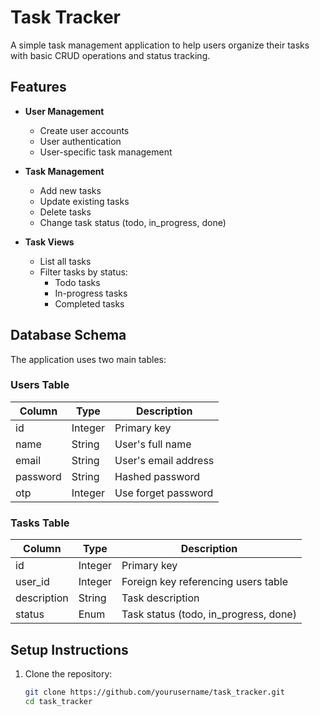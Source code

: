 # Task Tracker

A simple task management application to help users organize their tasks with basic CRUD operations and status tracking.

## Features

- **User Management**
  - Create user accounts
  - User authentication
  - User-specific task management

- **Task Management**
  - Add new tasks
  - Update existing tasks
  - Delete tasks
  - Change task status (todo, in_progress, done)
  
- **Task Views**
  - List all tasks
  - Filter tasks by status:
    - Todo tasks
    - In-progress tasks
    - Completed tasks

## Database Schema

The application uses two main tables:

### Users Table
| Column   | Type     | Description          |
|----------|----------|----------------------|
| id       | Integer  | Primary key          |
| name     | String   | User's full name     |
| email    | String   | User's email address |
| password | String   | Hashed password      |
| otp      | Integer  | Use forget password  |

### Tasks Table
| Column      | Type     | Description                          |
|-------------|----------|--------------------------------------|
| id          | Integer  | Primary key                          |
| user_id     | Integer  | Foreign key referencing users table  |
| description | String   | Task description                     |
| status      | Enum     | Task status (todo, in_progress, done)|

## Setup Instructions

1. Clone the repository:
   ```bash
   git clone https://github.com/yourusername/task_tracker.git
   cd task_tracker
